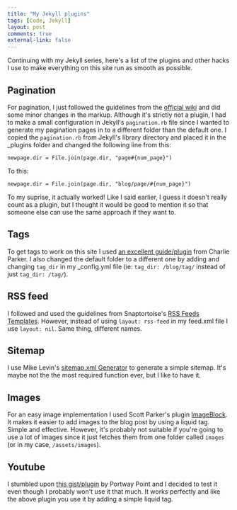 ```yaml
---
title: "My Jekyll plugins"
tags: [Code, Jekyll]
layout: post
comments: true
external-link: false
---
```


Continuing with my Jekyll series, here's a list of the plugins and other hacks I use to make everything on this site run as smooth as possible.

## Pagination

For pagination, I just followed the guidelines from the [official wiki](https://github.com/mojombo/jekyll/wiki/Pagination) and did some minor changes in the markup. Although it's strictly not a plugin, I had to make a small configuration in Jekyll's `pagination.rb` file since I wanted to generate my pagination pages in to a different folder than the default one. I copied the `pagination.rb` from Jekyll's library directory and placed it in the _plugins folder and changed the following line from this:

	newpage.dir = File.join(page.dir, "page#{num_page}")

To this:

	newpage.dir = File.join(page.dir, "blog/page/#{num_page}")

To my suprise, it actually worked! Like I said earlier, I guess it doesn't really count as a plugin, but I thought it would be good to mention it so that someone else can use the same approach if they want to.

## Tags

To get tags to work on this site I used [an excellent guide/plugin](http://charliepark.org/tags-in-jekyll/ "Tags In Jekyll") from Charlie Parker. I also changed the default folder to a different one by adding and changing `tag_dir` in my _config.yml file (ie: `tag_dir: /blog/tag/` instead of just `tag_dir: /tag/`).

## RSS feed

I followed and used the guidelines from Snaptortoise's [RSS Feeds Templates](https://github.com/snaptortoise/jekyll-rss-feeds "Jekyll RSS Feeds Templates"). However, instead of using `layout: rss-feed` in my feed.xml file I use `layout: nil`. Same thing, different names.

## Sitemap

I use Mike Levin's [sitemap.xml Generator](https://github.com/kinnetica/jekyll-plugins "sitemap.xml Generator") to generate a simple sitemap. It's maybe not the the most required function ever, but I like to have it.

## Images

For an easy image implementation I used Scott Parker's plugin [ImageBlock](http://spparker.com/posts/2011-04-26-keeping-jekyll-classy#posting "ImageBlock"). It makes it easier to add images to the blog post by using a liquid tag. Simple and effective. However, it's probably not suitable if you're going to use a lot of images since it just fetches them from one folder called `images` (or in my case, `/assets/images`).

## Youtube

I stumbled upon [this gist/plugin](http://www.portwaypoint.co.uk/jekyll-youtube-liquid-template-tag-gist/ "Jekyll Youtube Liquid Template Tag") by Portway Point and I decided to test it even though I probably won't use it that much. It works perfectly and like the above plugin you use it by adding a simple liquid tag.
